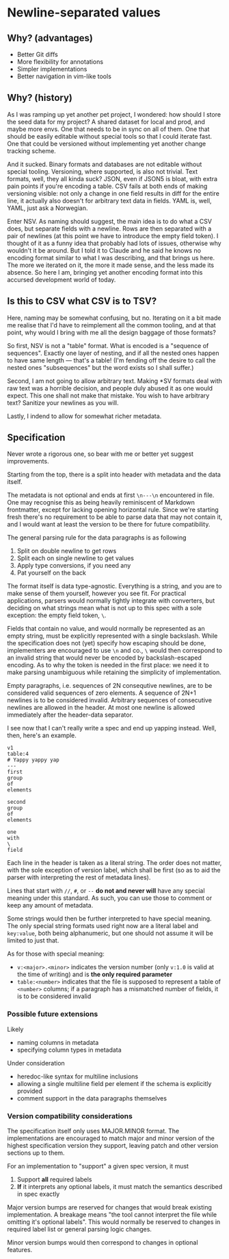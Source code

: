 # Newline-separated values

## Why? (advantages)

- Better Git diffs
- More flexibility for annotations
- Simpler implementations
- Better navigation in vim-like tools

## Why? (history)

As I was ramping up yet another pet project, I wondered: how should I store the seed data for my project?
A shared dataset for local and prod, and maybe more envs. One that needs to be in sync on all of them. One that should be easily editable without special tools so that I could iterate fast. One that could be versioned without implementing yet another change tracking scheme.

And it sucked.
Binary formats and databases are not editable without special tooling. Versioning, where supported, is also not trivial.
Text formats, well, they all kinda suck?
JSON, even if JSON5 is bloat, with extra pain points if you're encoding a table.
CSV fails at both ends of making versioning visible: not only a change in one field results in diff for the entire line, it actually also doesn't for arbitrary text data in fields.
YAML is, well, YAML, just ask a Norwegian.

Enter NSV.
As naming should suggest, the main idea is to do what a CSV does, but separate fields with a newline.
Rows are then separated with a pair of newlines (at this point we have to introduce the empty field token).
I thought of it as a funny idea that probably had lots of issues, otherwise why wouldn't it be around.
But I told it to Claude and he said he knows no encoding format similar to what I was describing, and that brings us here.
The more we iterated on it, the more it made sense, and the less made its absence.
So here I am, bringing yet another encoding format into this accursed development world of today.

## Is this to CSV what CSV is to TSV?

Here, naming may be somewhat confusing, but no.
Iterating on it a bit made me realise that I'd have to reimplement all the common tooling, and at that point, why would I bring with me all the design baggage of those formats?

So first, NSV is not a "table" format.
What is encoded is a "sequence of sequences".
Exactly one layer of nesting, and if all the nested ones happen to have same length — that's a table!
(I'm fending off the desire to call the nested ones "subsequences" but the word exists so I shall suffer.)

Second, I am not going to allow arbitrary text.
Making *SV formats deal with raw text was a horrible decision, and people duly abused it as one would expect.
This one shall not make that mistake.
You wish to have arbitrary text?
Sanitize your newlines as you will.

Lastly, I indend to allow for somewhat richer metadata.

## Specification

Never wrote a rigorous one, so bear with me or better yet suggest improvements.

Starting from the top, there is a split into header with metadata and the data itself.

The metadata is not optional and ends at first `\n---\n` encountered in file.
One may recognise this as being heavily reminiscent of Markdown frontmatter, except for lacking opening horizontal rule.
Since we're starting fresh there's no requirement to be able to parse data that may not contain it, and I would want at least the version to be there for future compatibility.

The general parsing rule for the data paragraphs is as following
1. Split on double newline to get rows
2. Split each on single newline to get values
3. Apply type conversions, if you need any
4. Pat yourself on the back

The format itself is data type-agnostic.
Everything is a string, and you are to make sense of them yourself, however you see fit.
For practical applications, parsers would normally tightly integrate with converters, but deciding on what strings mean what is not up to this spec with a sole exception: the empty field token, `\`.

Fields that contain no value, and would normally be represented as an empty string, must be explicitly represented with a single backslash.
While the specification does not (yet) specify how escaping should be done, implementers are encouraged to use `\n` and co., `\` would then correspond to an invalid string that would never be encoded by backslash-escaped encoding.
As to why the token is needed in the first place: we need it to make parsing unambiguous while retaining the simplicity of implementation.

Empty paragraphs, i.e. sequences of 2N consequtive newlines, are to be considered valid sequences of zero elements.
A sequence of 2N+1 newlines is to be considered invalid.
Arbitrary sequences of consecutive newlines are allowed in the header.
At most one newline is allowed immediately after the header-data separator.

I see now that I can't really write a spec and end up yapping instead.
Well, then, here's an example.

```nsv
v1
table:4
# Yappy yappy yap
---
first
group
of
elements

second
group
of
elements

one
with
\
field
```

Each line in the header is taken as a literal string.
The order does not matter, with the sole exception of version label, which shall be first (so as to aid the parser with interpreting the rest of metadata lines).

Lines that start with `//`, `#`, or `--` **do not and never will** have any special meaning under this standard.
As such, you can use those to comment or keep any amount of metadata.

Some strings would then be further interpreted to have special meaning.
The only special string formats used right now are a literal label and `key:value`, both being alphanumeric, but one should not assume it will be limited to just that.

As for those with special meaning:
- `v:<major>.<minor>` indicates the version number (only `v:1.0` is valid at the time of writing) and is **the only required parameter**
- `table:<number>` indicates that the file is supposed to represent a table of `<number>` columns; if a paragraph has a mismatched number of fields, it is to be considered invalid

### Possible future extensions

Likely
- naming columns in metadata
- specifying column types in metadata

Under consideration
- heredoc-like syntax for multiline inclusions
- allowing a single multiline field per element if the schema is explicitly provided
- comment support in the data paragraphs themselves

### Version compatibility considerations

The specification itself only uses MAJOR.MINOR format.
The implementations are encouraged to match major and minor version of the highest specification version they support, leaving patch and other version sections up to them.

For an implementation to "support" a given spec version, it must
1. Support **all** required labels
2. **If** it interprets any optional labels, it must match the semantics described in spec exactly

Major version bumps are reserved for changes that would break existing implementation.
A breakage means "the tool cannot interpret the file while omitting it's optional labels".
This would normally be reserved to changes in required label list or general parsing logic changes.

Minor version bumps would then correspond to changes in optional features.

